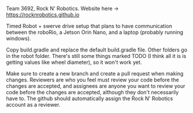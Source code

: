 Team 3692, Rock N' Robotics. Website here -> https://rocknrobotics.github.io

Timed Robot + swerve drive setup that plans to have communication between the roboRio, a Jetson Orin Nano, and a laptop (probably running windows).

Copy build.gradle and replace the default build.gradle file. Other folders go in the robot folder. There's still some things marked TODO (I think all it is is getting values like wheel diameter), so it won't work yet.

Make sure to create a new branch and create a pull request when making changes. Reviewers are who you feel must review your code before the changes are accepted, and assignees are anyone you want to review your code before the changes are accepted, although they don't necessarily have to. The github should automatically assign the Rock N' Robotics account as a reviewer.